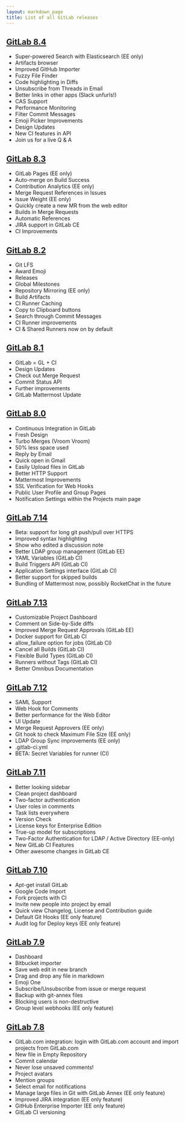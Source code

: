 ```yaml
---
layout: markdown_page
title: List of all GitLab releases
---
```


## [GitLab 8.4](https://about.gitlab.com/2016/01/22/gitlab-8-4-released) 

- Super-powered Search with Elasticsearch (EE only)
- Artifacts browser
- Improved GitHub Importer
- Fuzzy File Finder
- Code highlighting in Diffs
- Unsubscribe from Threads in Email
- Better links in other apps (Slack unfurls!)
- CAS Support
- Performance Monitoring
- Filter Commit Messages
- Emoji Picker Improvements
- Design Updates
- New CI features in API
- Join us for a live Q & A

## [GitLab 8.3](https://about.gitlab.com/2015/12/22/gitlab-8-3-released) 

- GitLab Pages (EE only)
- Auto-merge on Build Success
- Contribution Analytics (EE only)
- Merge Request References in Issues
- Issue Weight (EE only)
- Quickly create a new MR from the web editor
- Builds in Merge Requests
- Automatic References
- JIRA support in GitLab CE
- CI Improvements

## [GitLab 8.2](https://about.gitlab.com/2015/11/22/gitlab-8-2-released) 

- Git LFS
- Award Emoji
- Releases
- Global Milestones
- Repository Mirroring (EE only)
- Build Artifacts
- CI Runner Caching
- Copy to Clipboard buttons
- Search through Commit Messages
- CI Runner improvements
- CI & Shared Runners now on by default

## [GitLab 8.1](https://about.gitlab.com/2015/10/22/gitlab-8-1-released) 

- GitLab = GL + CI
- Design Updates
- Check out Merge Request
- Commit Status API
- Further improvements
- GitLab Mattermost Update

## [GitLab 8.0](https://about.gitlab.com/2015/09/22/gitlab-8-0-released) 

- Continuous Integration in GitLab
- Fresh Design
- Turbo Merges (Vroom Vroom)
- 50% less space used
- Reply by Email
- Quick open in Gmail
- Easily Upload files in GitLab
- Better HTTP Support
- Mattermost Improvements
- SSL Verification for Web Hooks
- Public User Profile and Group Pages
- Notification Settings within the Projects main page

## [GitLab 7.14](https://about.gitlab.com/2015/08/22/gitlab-7-14-released) 

- Beta: support for long git push/pull over HTTPS
- Improved syntax highlighting
- Show who edited a discussion note
- Better LDAP group management (GitLab EE)
- YAML Variables (GitLab CI)
- Build Triggers API (GitLab CI)
- Application Settings interface (GitLab CI)
- Better support for skipped builds
- Bundling of Mattermost now, possibly RocketChat in the future

## [GitLab 7.13](https://about.gitlab.com/2015/07/22/gitlab-7-13-released) 

- Customizable Project Dashboard
- Comment on Side-by-Side diffs
- Improved Merge Request Approvals (GitLab EE)
- Docker support for GitLab CI
- allow_failure option for jobs (GitLab CI)
- Cancel all Builds (GitLab CI)
- Flexible Build Types (GitLab CI)
- Runners without Tags (GitLab CI)
- Better Omnibus Documentation

## [GitLab 7.12](https://about.gitlab.com/2015/06/22/gitlab-7-12-released) 

- SAML Support
- Web Hook for Comments
- Better performance for the Web Editor
- UI Update
- Merge Request Approvers (EE only)
- Git hook to check Maximum File Size (EE only)
- LDAP Group Sync improvements (EE only)
- .gitlab-ci.yml
- BETA: Secret Variables for runner (CI)

## [GitLab 7.11](https://about.gitlab.com/2015/05/22/gitlab-7-11-released) 

- Better looking sidebar
- Clean project dashboard
- Two-factor authentication
- User roles in comments
- Task lists everywhere
- Version Check
- License keys for Enterprise Edition
- True-up model for subscriptions
- Two-Factor Authentication for LDAP / Active Directory (EE-only)
- New GitLab CI Features
- Other awesome changes in GitLab CE

## [GitLab 7.10](https://about.gitlab.com/2015/04/22/gitlab-7-10-released) 

- Apt-get install GitLab
- Google Code Import
- Fork projects with CI
- Invite new people into project by email
- Quick view Changelog, License and Contribution guide
- Default Git Hooks (EE only feature)
- Audit log for Deploy keys (EE only feature)

## [GitLab 7.9](https://about.gitlab.com/2015/03/22/gitlab-7-9-released) 

- Dashboard
- Bitbucket importer
- Save web edit in new branch
- Drag and drop any file in markdown
- Emoji One
- Subscribe/Unsubscribe from issue or merge request
- Backup with git-annex files
- Blocking users is non-destructive
- Group level webhooks (EE only feature)

## [GitLab 7.8](https://about.gitlab.com/2015/02/22/gitlab-7-8-released) 

- GitLab.com integration: login with GitLab.com account and import projects from GitLab.com
- New file in Empty Repository
- Commit calendar
- Never lose unsaved comments!
- Project avatars
- Mention groups
- Select email for notifications
- Manage large files in Git with GitLab Annex (EE only feature)
- Improved JIRA integration (EE only feature)
- GitHub Enterprise Importer (EE only feature)
- GitLab CI versioning


